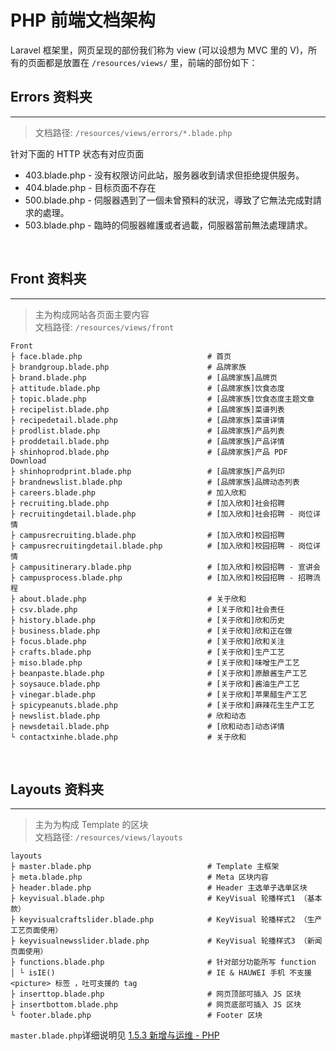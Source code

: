 # PHP 前端文档架构

Laravel 框架里，网页呈现的部份我们称为 view \(可以设想为 MVC 里的 V\)，所有的页面都是放置在 `/resources/views/` 里，前端的部份如下：
<br/>


## Errors 资料夹

---

> 文档路径: `/resources/views/errors/*.blade.php`

针对下面的 HTTP 状态有对应页面

* 403.blade.php - 没有权限访问此站，服务器收到请求但拒绝提供服务。
* 404.blade.php - 目标页面不存在
* 500.blade.php - 伺服器遇到了一個未曾預料的狀況，導致了它無法完成對請求的處理。
* 503.blade.php - 臨時的伺服器維護或者過載，伺服器當前無法處理請求。

<br/>


## Front 资料夹

---

> 主为构成网站各页面主要内容  
> 文档路径: `/resources/views/front`

```
Front
├ face.blade.php                            # 首页
├ brandgroup.blade.php                      # 品牌家族
├ brand.blade.php                           # [品牌家族]品牌页
├ attitude.blade.php                        # [品牌家族]饮食态度
├ topic.blade.php                           # [品牌家族]饮食态度主题文章    
├ recipelist.blade.php                      # [品牌家族]菜谱列表
├ recipedetail.blade.php                    # [品牌家族]菜谱详情            
├ prodlist.blade.php                        # [品牌家族]产品列表
├ proddetail.blade.php                      # [品牌家族]产品详情
├ shinhoprod.blade.php                      # [品牌家族]产品 PDF Download
├ shinhoprodprint.blade.php                 # [品牌家族]产品列印
├ brandnewslist.blade.php                   # [品牌家族]品牌动态列表
├ careers.blade.php                         # 加入欣和
├ recruiting.blade.php                      # [加入欣和]社会招聘
├ recruitingdetail.blade.php                # [加入欣和]社会招聘 - 岗位详情
├ campusrecruiting.blade.php                # [加入欣和]校园招聘
├ campusrecruitingdetail.blade.php          # [加入欣和]校园招聘 - 岗位详情
├ campusitinerary.blade.php                 # [加入欣和]校园招聘 - 宣讲会
├ campusprocess.blade.php                   # [加入欣和]校园招聘 - 招聘流程
├ about.blade.php                           # 关于欣和
├ csv.blade.php                             # [关于欣和]社会责任
├ history.blade.php                         # [关于欣和]欣和历史
├ business.blade.php                        # [关于欣和]欣和正在做
├ focus.blade.php                           # [关于欣和]欣和关注
├ crafts.blade.php                          # [关于欣和]生产工艺
├ miso.blade.php                            # [关于欣和]味噌生产工艺
├ beanpaste.blade.php                       # [关于欣和]原酿酱生产工艺
├ soysauce.blade.php                        # [关于欣和]酱油生产工艺
├ vinegar.blade.php                         # [关于欣和]苹果醋生产工艺 
├ spicypeanuts.blade.php                    # [关于欣和]麻辣花生生产工艺
├ newslist.blade.php                        # 欣和动态
├ newsdetail.blade.php                      # [欣和动态]动态详情
└ contactxinhe.blade.php                    # 关于欣和

```
<br/>


## Layouts 资料夹

---

> 主为为构成 Template 的区块  
> 文档路径: `/resources/views/layouts`

```
layouts
├ master.blade.php                          # Template 主框架
├ meta.blade.php                            # Meta 区块内容
├ header.blade.php                          # Header 主选单子选单区块
├ keyvisual.blade.php                       # KeyVisual 轮播样式1 （基本款）
├ keyvisualcraftslider.blade.php            # KeyVisual 轮播样式2 （生产工艺页面使用）
├ keyvisualnewsslider.blade.php             # KeyVisual 轮播样式3 （新闻页面使用）
├ functions.blade.php                       # 针对部分功能所写 function 
│ └ isIE()                                  # IE & HAUWEI 手机 不支援 <picture> 标签 ，吐可支援的 tag
├ inserttop.blade.php                       # 网页顶部可插入 JS 区块
├ insertbottom.blade.php                    # 网页底部可插入 JS 区块
└ footer.blade.php                          # Footer 区块

```

`master.blade.php`详细说明见 [1.5.3 新增与运维 - PHP](/maintain/maintain-php.md)